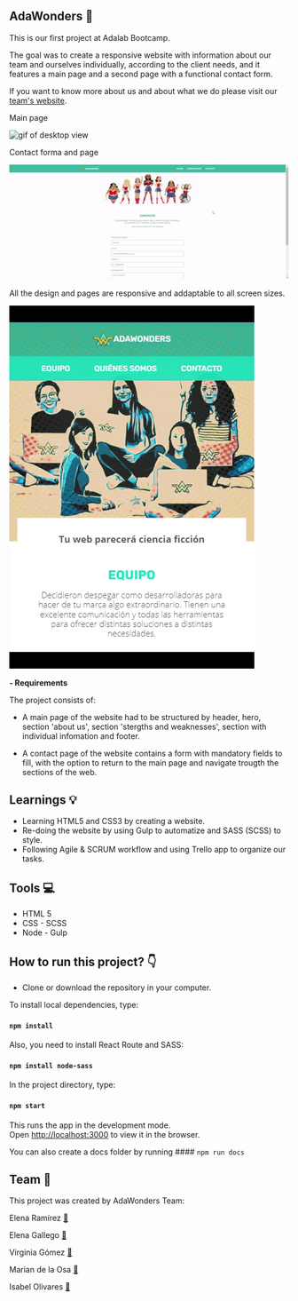 ## AdaWonders 🌈

This is our first project at Adalab Bootcamp.

The goal was to create a responsive website with information about our team and ourselves individually, according to the client needs, and it features a main page and a second page with a functional contact form.

If you want to know more about us and about what we do please visit our [team's website](http://beta.adalab.es/Project-Promo-J-Modulo-1-Team-6/index.html#team-title).

Main page

![gif of desktop view ](https://github.com/erreinoso/AdaWonders/blob/master/readme-images/desktopweb.gif)

Contact forma and page

![gif of desktop view ](https://github.com/erreinoso/AdaWonders/blob/master/readme-images/contactpage.gif)

All the design and pages are responsive and addaptable to all screen sizes.

![video of responsive view ](https://github.com/erreinoso/AdaWonders/blob/master/readme-images/responsiveweb.gif)

**- Requirements**

The project consists of:

- A main page of the website had to be structured by header, hero, section 'about us', section 'stergths and weaknesses', section with individual infomation and footer.

- A contact page of the website contains a form with mandatory fields to fill, with the option to return to the main page and navigate trougth the sections of the web.

## Learnings 💡

- Learning HTML5 and CSS3 by creating a website.
- Re-doing the website by using Gulp to automatize and SASS (SCSS) to style.
- Following Agile & SCRUM workflow and using Trello app to organize our tasks.

## Tools 💻

- HTML 5
- CSS - SCSS
- Node - Gulp

## How to run this project? :point_down:

- Clone or download the repository in your computer.

To install local dependencies, type:

#### `npm install`

Also, you need to install React Route and SASS:

#### `npm install node-sass`

In the project directory, type:

#### `npm start`

This runs the app in the development mode.<br />
Open [http://localhost:3000](http://localhost:3000) to view it in the browser.

You can also create a docs folder by running #### `npm run docs`

## Team 👋

This project was created by AdaWonders Team:

Elena Ramírez [🔗](https://github.com/erreinoso)

Elena Gallego [🔗](https://github.com/Elena-Gallego)

Virginia Gómez [🔗](https://github.com/VirginiaGomezR)

Marian de la Osa [🔗](https://github.com/Mdelaosaiz)

Isabel Olivares [🔗](https://github.com/IsabelOlivaresR/)
